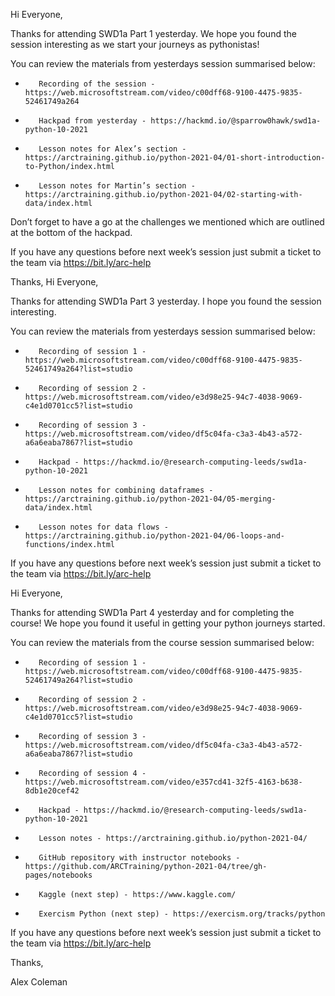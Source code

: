
Hi Everyone,

 

Thanks for attending SWD1a Part 1 yesterday. We hope you found the session interesting as we start your journeys as pythonistas!

 

You can review the materials from yesterdays session summarised below:

-        Recording of the session - https://web.microsoftstream.com/video/c00dff68-9100-4475-9835-52461749a264

-        Hackpad from yesterday - https://hackmd.io/@sparrow0hawk/swd1a-python-10-2021

-        Lesson notes for Alex’s section - https://arctraining.github.io/python-2021-04/01-short-introduction-to-Python/index.html

-        Lesson notes for Martin’s section - https://arctraining.github.io/python-2021-04/02-starting-with-data/index.html

 

Don’t forget to have a go at the challenges we mentioned which are outlined at the bottom of the hackpad.

 

If you have any questions before next week’s session just submit a ticket to the team via https://bit.ly/arc-help

 

Thanks,
Hi Everyone,

 

Thanks for attending SWD1a Part 3 yesterday. I hope you found the session interesting.

 

You can review the materials from yesterdays session summarised below:

-        Recording of session 1 - https://web.microsoftstream.com/video/c00dff68-9100-4475-9835-52461749a264?list=studio

-        Recording of session 2 - https://web.microsoftstream.com/video/e3d98e25-94c7-4038-9069-c4e1d0701cc5?list=studio

-        Recording of session 3 - https://web.microsoftstream.com/video/df5c04fa-c3a3-4b43-a572-a6a6eaba7867?list=studio

-        Hackpad - https://hackmd.io/@research-computing-leeds/swd1a-python-10-2021

-        Lesson notes for combining dataframes - https://arctraining.github.io/python-2021-04/05-merging-data/index.html

-        Lesson notes for data flows - https://arctraining.github.io/python-2021-04/06-loops-and-functions/index.html

 

If you have any questions before next week’s session just submit a ticket to the team via https://bit.ly/arc-help

Hi Everyone,

 

Thanks for attending SWD1a Part 4 yesterday and for completing the course! We hope you found it useful in getting your python journeys started.

 

You can review the materials from the course session summarised below:

-        Recording of session 1 - https://web.microsoftstream.com/video/c00dff68-9100-4475-9835-52461749a264?list=studio

-        Recording of session 2 - https://web.microsoftstream.com/video/e3d98e25-94c7-4038-9069-c4e1d0701cc5?list=studio

-        Recording of session 3 - https://web.microsoftstream.com/video/df5c04fa-c3a3-4b43-a572-a6a6eaba7867?list=studio

-        Recording of session 4 - https://web.microsoftstream.com/video/e357cd41-32f5-4163-b638-8db1e20cef42

-        Hackpad - https://hackmd.io/@research-computing-leeds/swd1a-python-10-2021

-        Lesson notes - https://arctraining.github.io/python-2021-04/

-        GitHub repository with instructor notebooks - https://github.com/ARCTraining/python-2021-04/tree/gh-pages/notebooks

-        Kaggle (next step) - https://www.kaggle.com/

-        Exercism Python (next step) - https://exercism.org/tracks/python

If you have any questions before next week’s session just submit a ticket to the team via https://bit.ly/arc-help

 

Thanks,

 

Alex Coleman
 
